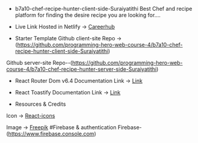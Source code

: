 - b7a10-chef-recipe-hunter-client-side-Suraiyatithi
 Best Chef and recipe platform for finding the desire recipe you are looking for....

- Live Link
Hosted in Netlify -> [Careerhub](https://papaya-mochi-2fc430.netlify.app)


- Starter Template
Github client-site Repo -> (https://github.com/programming-hero-web-course-4/b7a10-chef-recipe-hunter-client-side-Suraiyatithi)
 
 Github server-site Repo--(https://github.com/programming-hero-web-course-4/b7a10-chef-recipe-hunter-server-side-Suraiyatithi)

- React Router Dom v6.4 
Documentation Link -> [Link](https://reactrouter.com/en/main/start/overview)

- React Toastify
Documentation Link -> [Link](https://www.npmjs.com/package/react-toastify)

- Resources & Credits

Icon -> [React-icons](https://www.react-icons.com/)


Image -> [Freepik](https://www.freepik.com/)
#Firebase & authentication
Firebase-(https://www.firebase.console.com)

